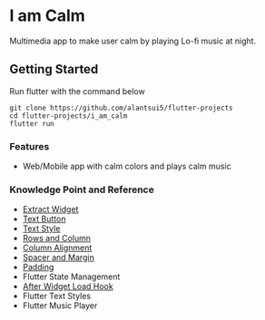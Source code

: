 # I am Calm

Multimedia app to make user calm by playing Lo-fi music at night.

## Getting Started
Run flutter with the command below
```shell
git clone https://github.com/alantsui5/flutter-projects
cd flutter-projects/i_am_calm
flutter run 
```

### Features
- Web/Mobile app with calm colors and plays calm music

### Knowledge Point and Reference
- [Extract Widget](https://stackoverflow.com/questions/57105154/shortcut-to-extract-flutter-widget-from-ui-layout)
- [Text Button](https://docs.flutter.dev/release/breaking-changes/buttons#the-stylefrom-buttonstyle-utility-methods)
- [Text Style](https://docs.flutter.dev/cookbook/design/themes)
- [Rows and Column](https://docs.flutter.dev/development/ui/layout#lay-out-multiple-widgets-vertically-and-horizontally)
- [Column Alignment](https://docs.flutter.dev/codelabs/layout-basics#mainaxisalignment-property)
- [Spacer and Margin](https://api.flutter.dev/flutter/widgets/Spacer-class.html)
- [Padding](https://docs.flutter.dev/cookbook/forms/text-input#interactive-example)
- Flutter State Management
- [After Widget Load Hook](https://stackoverflow.com/questions/49466556/flutter-run-method-on-widget-build-complete)
- Flutter Text Styles
- Flutter Music Player